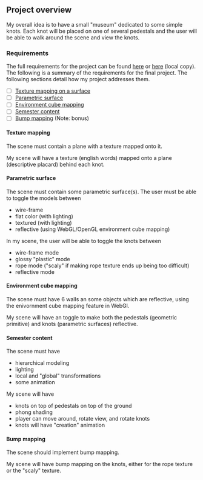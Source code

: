 ## Project overview

My overall idea is to have a small "museum" dedicated to some simple knots.
Each knot will be placed on one of several pedestals and the user will be able
to walk around the scene and view the knots.

### Requirements

The full requirements for the project can be found
[here](http://web.cse.ohio-state.edu/~shen.94/5542/Site/Lab5.html) or
[here](../assignment/assignment.html) (local copy).
The following is a summary of the requirements for the final project.  The
following sections detail how my project addresses them.

- [ ] [Texture mapping on a surface](#texture-mapping)
- [ ] [Parametric surface](#parametric-surface)
- [ ] [Environment cube mapping](#environment-cube-mapping)
- [ ] [Semester content](#semester-content)
- [ ] [Bump mapping](#bump-mapping) (Note: bonus)

#### Texture mapping

The scene must contain a plane with a texture mapped onto it.

My scene will have a texture (english words) mapped onto
a plane (descriptive placard) behind each knot.

#### Parametric surface

The scene must contain some parametric surface(s). The user
must be able to toggle the models between

* wire-frame
* flat color (with lighting)
* textured (with lighting)
* reflective (using WebGL/OpenGL environment cube mapping)

In my scene, the user will be able to toggle the knots between

* wire-frame mode
* glossy "plastic" mode
* rope mode ("scaly" if making rope texture ends up being too difficult)
* reflective mode

#### Environment cube mapping

The scene must have 6 walls an some objects which are reflective, using the
enivornment cube mapping feature in WebGl.

My scene will have an toggle to make both the pedestals (geometric primitive)
and knots (parametric surfaces) reflective.

#### Semester content

The scene must have

* hierarchical modeling
* lighting
* local and "global" transformations
* some animation

My scene will have

* knots on top of pedestals on top of the ground
* phong shading
* player can move around, rotate view, and rotate knots
* knots will have "creation" animation

#### Bump mapping

The scene should implement bump mapping.

My scene will have bump mapping on the knots, either for the rope texture or
the "scaly" texture.
